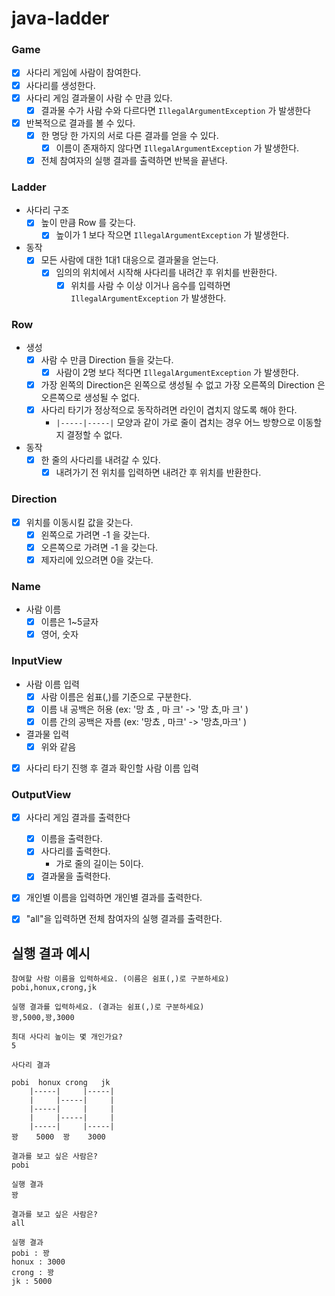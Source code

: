# java-ladder

### Game
- [x] 사다리 게임에 사람이 참여한다.
- [x] 사다리를 생성한다.
- [x] 사다리 게임 결과물이 사람 수 만큼 있다.
  - [x] 결과물 수가 사람 수와 다르다면 `IllegalArgumentException` 가 발생한다
- [x] 반복적으로 결과를 볼 수 있다.
  - [x] 한 명당 한 가지의 서로 다른 결과를 얻을 수 있다.
    - [x] 이름이 존재하지 않다면 `IllegalArgumentException` 가 발생한다.
  - [x] 전체 참여자의 실행 결과를 출력하면 반복을 끝낸다.

### Ladder
- 사다리 구조
  - [x] 높이 만큼 Row 를 갖는다.
    - [x] 높이가 1 보다 작으면 `IllegalArgumentException` 가 발생한다.
- 동작
  - [x] 모든 사람에 대한 1대1 대응으로 결과물을 얻는다.
    - [x] 임의의 위치에서 시작해 사다리를 내려간 후 위치를 반환한다.
      - [x] 위치를 사람 수 이상 이거나 음수를 입력하면 `IllegalArgumentException` 가 발생한다.

### Row
- 생성
  - [x] 사람 수 만큼 Direction 들을 갖는다.
    - [x] 사람이 2명 보다 적다면 `IllegalArgumentException` 가 발생한다.
  - [x] 가장 왼쪽의 Direction은 왼쪽으로 생성될 수 없고 가장 오른쪽의 Direction 은 오른쪽으로 생성될 수 없다.
  - [x] 사다리 타기가 정상적으로 동작하려면 라인이 겹치지 않도록 해야 한다.
    - `|-----|-----|` 모양과 같이 가로 줄이 겹치는 경우 어느 방향으로 이동할지 결정할 수 없다.
- 동작
  - [x] 한 줄의 사다리를 내려갈 수 있다.
    - [x] 내려가기 전 위치를 입력하면 내려간 후 위치를 반환한다.

### Direction
- [x] 위치를 이동시킬 값을 갖는다.
  - [x] 왼쪽으로 가려면 -1 을 갖는다.
  - [x] 오른쪽으로 가려면 -1 을 갖는다.
  - [x] 제자리에 있으려면 0을 갖는다.

### Name
- 사람 이름
  - [x] 이름은 1~5글자 
  - [x] 영어, 숫자

### InputView
- 사람 이름 입력
  - [x] 사람 이름은 쉼표(,)를 기준으로 구분한다.
  - [x] 이름 내 공백은 허용 (ex: '망 쵸 , 마       크' -> '망 쵸,마       크' )
  - [x] 이름 간의 공백은 자름 (ex: '망쵸 , 마크' -> '망쵸,마크' )
- 결과물 입력
  - [x] 위와 같음
- [x] 사다리 타기 진행 후 결과 확인할 사람 이름 입력


### OutputView
- [x] 사다리 게임 결과를 출력한다
  - [x] 이름을 출력한다.
  - [x] 사다리를 출력한다.
    - 가로 줄의 길이는 5이다.
  - [x] 결과물을 출력한다.
- [x] 개인별 이름을 입력하면 개인별 결과를 출력한다.
- [x] "all"을 입력하면 전체 참여자의 실행 결과를 출력한다.


## 실행 결과 예시

```text
참여할 사람 이름을 입력하세요. (이름은 쉼표(,)로 구분하세요)
pobi,honux,crong,jk

실행 결과를 입력하세요. (결과는 쉼표(,)로 구분하세요)
꽝,5000,꽝,3000

최대 사다리 높이는 몇 개인가요?
5

사다리 결과

pobi  honux crong   jk
    |-----|     |-----|
    |     |-----|     |
    |-----|     |     |
    |     |-----|     |
    |-----|     |-----|
꽝    5000  꽝    3000

결과를 보고 싶은 사람은?
pobi

실행 결과
꽝

결과를 보고 싶은 사람은?
all

실행 결과
pobi : 꽝
honux : 3000
crong : 꽝
jk : 5000
```
